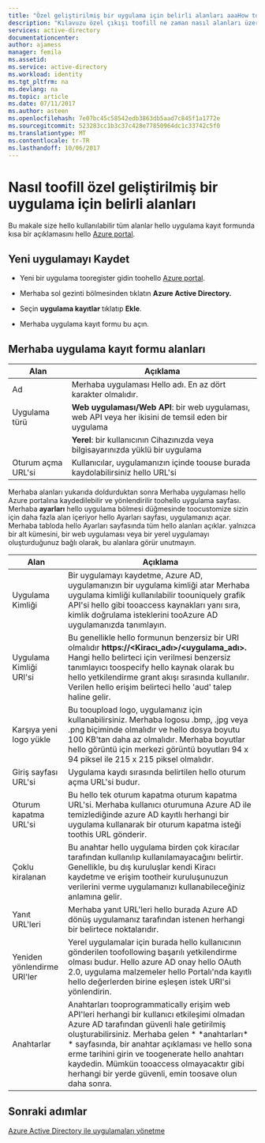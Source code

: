 ```yaml
---
title: "Özel geliştirilmiş bir uygulama için belirli alanları aaaHow toofill | Microsoft Docs"
description: "Kılavuzu özel çıkışı toofill ne zaman nasıl alanları üzerinde Azure AD ile özel bir geliştirilmiş uygulama kaydediyorsunuz"
services: active-directory
documentationcenter: 
author: ajamess
manager: femila
ms.assetid: 
ms.service: active-directory
ms.workload: identity
ms.tgt_pltfrm: na
ms.devlang: na
ms.topic: article
ms.date: 07/11/2017
ms.author: asteen
ms.openlocfilehash: 7e07bc45c58542edb3863db5aad7c845f1a1772e
ms.sourcegitcommit: 523283cc1b3c37c428e77850964dc1c33742c5f0
ms.translationtype: MT
ms.contentlocale: tr-TR
ms.lasthandoff: 10/06/2017
---
```

# <a name="how-toofill-out-specific-fields-for-a-custom-developed-application"></a>Nasıl toofill özel geliştirilmiş bir uygulama için belirli alanları

Bu makale size hello kullanılabilir tüm alanlar hello uygulama kayıt formunda kısa bir açıklamasını hello [Azure portal](https://portal.azure.com).

## <a name="register-a-new-application"></a>Yeni uygulamayı Kaydet

-   Yeni bir uygulama tooregister gidin toohello [Azure portal](https://portal.azure.com).

-   Merhaba sol gezinti bölmesinden tıklatın **Azure Active Directory.**

-   Seçin **uygulama kayıtlar** tıklatıp **Ekle**.

-   Merhaba uygulama kayıt formu bu açın.

## <a name="fields-in-hello-application-registration-form"></a>Merhaba uygulama kayıt formu alanları


| Alan            | Açıklama                                                                              |
|------------------|------------------------------------------------------------------------------------------|
| Ad             | Merhaba uygulaması Hello adı. En az dört karakter olmalıdır.                |
| Uygulama türü | **Web uygulaması/Web API**: bir web uygulaması, web API veya her ikisini de temsil eden bir uygulama 
| |**Yerel**: bir kullanıcının Cihazınızda veya bilgisayarınızda yüklü bir uygulama           |
| Oturum açma URL'si      | Kullanıcılar, uygulamanızın içinde toouse burada kaydolabilirsiniz hello URL'si                                  |

Merhaba alanları yukarıda doldurduktan sonra Merhaba uygulaması hello Azure portalına kaydedilebilir ve yönlendirilir toohello uygulama sayfası. Merhaba **ayarları** hello uygulama bölmesi düğmesinde toocustomize sizin için daha fazla alan içeriyor hello Ayarları sayfası, uygulamanızı açar. Merhaba tabloda hello Ayarları sayfasında tüm hello alanları açıklar. yalnızca bir alt kümesini, bir web uygulaması veya bir yerel uygulamayı oluşturduğunuz bağlı olarak, bu alanlara görür unutmayın.

| Alan           | Açıklama                                                                                                                                                                                                                                                                                                     |
|-----------------|-----------------------------------------------------------------------------------------------------------------------------------------------------------------------------------------------------------------------------------------------------------------------------------------------------------------|
| Uygulama Kimliği  | Bir uygulamayı kaydetme, Azure AD, uygulamanızın bir uygulama kimliği atar Merhaba uygulama kimliği kullanılabilir toouniquely grafik API'si hello gibi tooaccess kaynakları yanı sıra, kimlik doğrulama isteklerini tooAzure AD uygulamanızda tanımlayın.                                                          |
| Uygulama Kimliği URI'si      | Bu genellikle hello formunun benzersiz bir URI olmalıdır **https://&lt;Kiracı\_adı&gt;/&lt;uygulama\_adı&gt;.** Hangi hello belirteci için verilmesi benzersiz tanımlayıcı toospecify hello kaynak olarak bu hello yetkilendirme grant akışı sırasında kullanılır. Verilen hello erişim belirteci hello 'aud' talep haline gelir. |
| Karşıya yeni logo yükle | Bu tooupload logo, uygulamanız için kullanabilirsiniz. Merhaba logosu .bmp, .jpg veya .png biçiminde olmalıdır ve hello dosya boyutu 100 KB'tan daha az olmalıdır. Merhaba boyutlar hello görüntü için merkezi görüntü boyutları 94 x 94 piksel ile 215 x 215 piksel olmalıdır.                                                       |
| Giriş sayfası URL'si   | Uygulama kaydı sırasında belirtilen hello oturum açma URL'si budur.                                                                                                                                                                                                                                              |
| Oturum kapatma URL'si      | Bu hello tek oturum kapatma oturum kapatma URL'si. Merhaba kullanıcı oturumuna Azure AD ile temizlediğinde azure AD kayıtlı herhangi bir uygulama kullanarak bir oturum kapatma isteği toothis URL gönderir.                                                                                                                                       |
| Çoklu kiralanan  | Bu anahtar hello uygulama birden çok kiracılar tarafından kullanılıp kullanılamayacağını belirtir. Genellikle, bu dış kuruluşlar kendi Kiracı kaydetme ve erişim tootheir kuruluşunuzun verilerini verme uygulamanızı kullanabileceğiniz anlamına gelir.                                                                   |
| Yanıt URL'leri      | Merhaba yanıt URL'leri hello burada Azure AD dönüş uygulamanız tarafından istenen herhangi bir belirtece noktalarıdır.                                                                                                                                                                                                          |
| Yeniden yönlendirme URI'ler   | Yerel uygulamalar için burada hello kullanıcının gönderilen toofollowing başarılı yetkilendirme olması budur. Hello azure AD onay hello OAuth 2.0, uygulama malzemeler hello Portalı'nda kayıtlı hello değerlerden birine eşleşen istek URI'si yönlendirin.                                                            |
| Anahtarlar            | Anahtarları tooprogrammatically erişim web API'leri herhangi bir kullanıcı etkileşimi olmadan Azure AD tarafından güvenli hale getirilmiş oluşturabilirsiniz. Merhaba gelen \* \*anahtarları\* \* sayfasında, bir anahtar açıklaması ve hello sona erme tarihini girin ve toogenerate hello anahtarı kaydedin. Mümkün tooaccess olmayacaktır gibi herhangi bir yerde güvenli, emin toosave olun daha sonra.             |

## <a name="next-steps"></a>Sonraki adımlar
[Azure Active Directory ile uygulamaları yönetme](active-directory-enable-sso-scenario.md)

